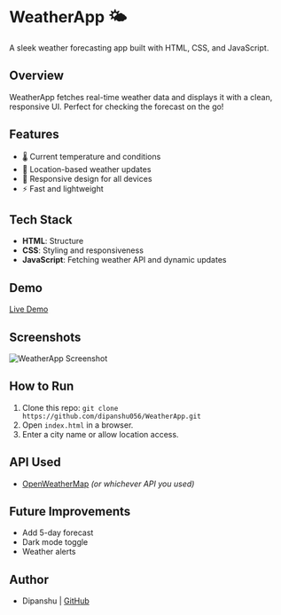 # WeatherApp 🌤️
A sleek weather forecasting app built with HTML, CSS, and JavaScript.

## Overview
WeatherApp fetches real-time weather data and displays it with a clean, responsive UI. Perfect for checking the forecast on the go!

## Features
- 🌡️ Current temperature and conditions
- 📍 Location-based weather updates
- 🎨 Responsive design for all devices
- ⚡ Fast and lightweight

## Tech Stack
- **HTML**: Structure
- **CSS**: Styling and responsiveness
- **JavaScript**: Fetching weather API and dynamic updates

## Demo
[Live Demo](https://dipanshu056.github.io/WeatherApp/) 

## Screenshots
![WeatherApp Screenshot](assets/screenshot.png)

## How to Run
1. Clone this repo: `git clone https://github.com/dipanshu056/WeatherApp.git`
2. Open `index.html` in a browser.
3. Enter a city name or allow location access.

## API Used
- [OpenWeatherMap](https://openweathermap.org/) *(or whichever API you used)*

## Future Improvements
- Add 5-day forecast
- Dark mode toggle
- Weather alerts

## Author
- Dipanshu | [GitHub](https://github.com/dipanshu056)
